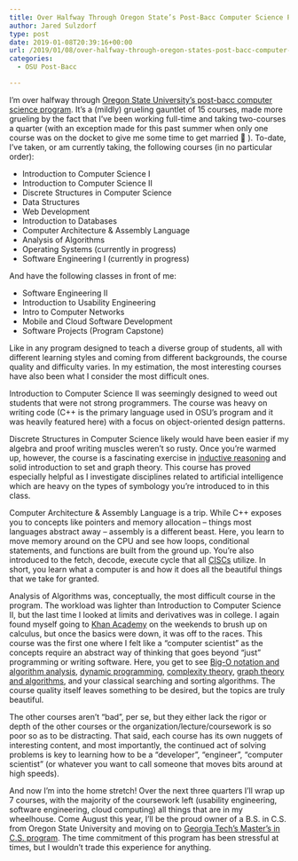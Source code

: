 ```yaml
---
title: Over Halfway Through Oregon State’s Post-Bacc Computer Science Program
author: Jared Sulzdorf
type: post
date: 2019-01-08T20:39:16+00:00
url: /2019/01/08/over-halfway-through-oregon-states-post-bacc-computer-science-program/
categories:
  - OSU Post-Bacc

---
```

I&#8217;m over halfway through [Oregon State University&#8217;s post-bacc computer science program][1]. It&#8217;s a (mildly) grueling gauntlet of 15 courses, made more grueling by the fact that I&#8217;ve been working full-time and taking two-courses a quarter (with an exception made for this past summer when only one course was on the docket to give me some time to get married 🙂 ). To-date, I&#8217;ve taken, or am currently taking, the following courses (in no particular order):

  * Introduction to Computer Science I
  * Introduction to Computer Science II
  * Discrete Structures in Computer Science
  * Data Structures
  * Web Development
  * Introduction to Databases
  * Computer Architecture & Assembly Language
  * Analysis of Algorithms
  * Operating Systems (currently in progress)
  * Software Engineering I (currently in progress)

<!--more-->

And have the following classes in front of me:

  * Software Engineering II
  * Introduction to Usability Engineering
  * Intro to Computer Networks
  * Mobile and Cloud Software Development
  * Software Projects (Program Capstone)

Like in any program designed to teach a diverse group of students, all with different learning styles and coming from different backgrounds, the course quality and difficulty varies. In my estimation, the most interesting courses have also been what I consider the most difficult ones.

Introduction to Computer Science II was seemingly designed to weed out students that were not strong programmers. The course was heavy on writing code (C++ is the primary language used in OSU&#8217;s program and it was heavily featured here) with a focus on object-oriented design patterns.

Discrete Structures in Computer Science likely would have been easier if my algebra and proof writing muscles weren&#8217;t so rusty. Once you&#8217;re warmed up, however, the course is a fascinating exercise in [inductive reasoning][2] and solid introduction to set and graph theory. This course has proved especially helpful as I investigate disciplines related to artificial intelligence which are heavy on the types of symbology you&#8217;re introduced to in this class.

Computer Architecture & Assembly Language is a trip. While C++ exposes you to concepts like pointers and memory allocation &#8211; things most languages abstract away &#8211; assembly is a different beast. Here, you learn to move memory around on the CPU and see how loops, conditional statements, and functions are built from the ground up. You&#8217;re also introduced to the fetch, decode, execute cycle that all [CISCs][3] utilize. In short, you learn what a computer is and how it does all the beautiful things that we take for granted.

Analysis of Algorithms was, conceptually, the most difficult course in the program. The workload was lighter than Introduction to Computer Science II, but the last time I looked at limits and derivatives was in college. I again found myself going to [Khan Academy][4] on the weekends to brush up on calculus, but once the basics were down, it was off to the races. This course was the first one where I felt like a &#8220;computer scientist&#8221; as the concepts require an abstract way of thinking that goes beyond &#8220;just&#8221; programming or writing software. Here, you get to see [Big-O notation and algorithm analysis][5], [dynamic programming][6], [complexity theory][7], [graph theory and algorithms][8], and your classical searching and sorting algorithms. The course quality itself leaves something to be desired, but the topics are truly beautiful.

The other courses aren&#8217;t &#8220;bad&#8221;, per se, but they either lack the rigor or depth of the other courses or the organization/lecture/coursework is so poor so as to be distracting. That said, each course has its own nuggets of interesting content, and most importantly, the continued act of solving problems is key to learning how to be a &#8220;developer&#8221;, &#8220;engineer&#8221;, &#8220;computer scientist&#8221; (or whatever you want to call someone that moves bits around at high speeds).

And now I&#8217;m into the home stretch! Over the next three quarters I&#8217;ll wrap up 7 courses, with the majority of the coursework left (usability engineering, software engineering, cloud computing) all things that are in my wheelhouse. Come August this year, I&#8217;ll be the proud owner of a B.S. in C.S. from Oregon State University and moving on to [Georgia Tech&#8217;s Master&#8217;s in C.S. program][9]. The time commitment of this program has been stressful at times, but I wouldn&#8217;t trade this experience for anything.

 [1]: http://eecs.oregonstate.edu/online-cs-students
 [2]: https://en.wikipedia.org/wiki/Mathematical_induction
 [3]: https://en.wikipedia.org/wiki/Complex_instruction_set_computer
 [4]: https://www.khanacademy.org/
 [5]: https://en.wikipedia.org/wiki/Big_O_notation
 [6]: https://en.wikipedia.org/wiki/Dynamic_programming
 [7]: https://en.wikipedia.org/wiki/Computational_complexity_theory
 [8]: https://en.wikipedia.org/wiki/Graph_theory
 [9]: http://www.omscs.gatech.edu/